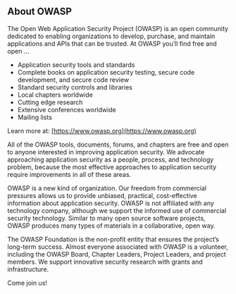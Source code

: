 ## About OWASP 

The Open Web Application Security Project (OWASP) is an open community dedicated to enabling organizations to develop, purchase, and maintain applications and APIs that can be trusted.  At OWASP you’ll find free and open ...

* Application security tools and standards
* Complete books on application security testing, secure code development, and secure code review
* Standard security controls and libraries
* Local chapters worldwide
* Cutting edge research
* Extensive conferences worldwide
* Mailing lists

Learn more at: [https://www.owasp.org](https://www.owasp.org)

All of the OWASP tools, documents, forums, and chapters are free and open to anyone interested in improving application security. We advocate approaching application security as a people, process, and technology problem, because the most effective approaches to application security require improvements in all of these areas.

OWASP is a new kind of organization. Our freedom from commercial pressures allows us to provide unbiased, practical, cost-effective information about application security. OWASP is not affiliated with any technology company, although we support the informed use of commercial security technology. Similar to many open source software projects, OWASP produces many types of materials in a collaborative, open way.

The OWASP Foundation is the non-profit entity that ensures the project’s long-term success. Almost everyone associated with OWASP is a volunteer, including the OWASP Board, Chapter Leaders, Project Leaders, and project members. We support innovative security research with grants and infrastructure.

Come join us!
